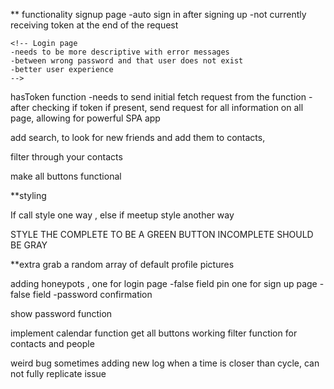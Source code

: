 <!-- Create a function that checks for token -->
<!-- -Extract out and call function in each location ( repeated 6 times so far ) -->
<!-- filter logs by calls or meetups -->

<!-- needs to send fetch request from every page if token is present
temp fix -->

** functionality
  signup page
    <!-- -ADD ERROR MESSAGE IF FAILS TO CREATE -->
    -auto sign in after signing up
    -not currently receiving token at the end of the request

    <!-- Login page
    -needs to be more descriptive with error messages
    -between wrong password and that user does not exist
    -better user experience
    -->

  hasToken function
    -needs to send initial fetch request from the function
    -after checking if token if present, send request for all information on all page, allowing for powerful SPA app

  add search, to look for new friends and add them
  to contacts,

  filter through your contacts


  make all buttons functional

**styling

  If call style one way , else if meetup style another way

  STYLE THE COMPLETE TO BE A GREEN BUTTON
  INCOMPLETE SHOULD BE GRAY

**extra
  grab a random array of default profile pictures

  adding honeypots ,
    one for login page
      -false field pin
    one for sign up page
      -false field -password confirmation

  show password function

  implement calendar function
  get all buttons working
  filter function for contacts and people

  weird bug sometimes adding new log when a time is closer than cycle,
   can not fully replicate issue
